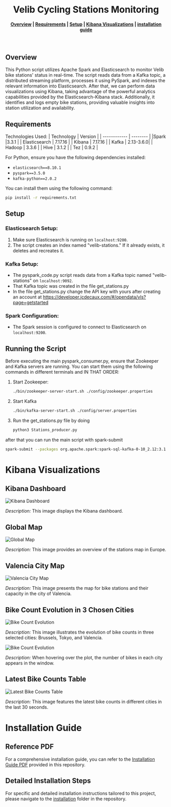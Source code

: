<h1 align="center">
  <br>
  Velib Cycling Stations Monitoring
</h1>

<div align="center">
  <h4>
    <a href="#overview">Overview</a> |
    <a href="#requirements">Requirements</a> |
    <a href="#setup">Setup</a> |
    <a href="#kibana-visualizations">Kibana Visualizations</a> |
    <a href="#installation-guide">installation guide</a>
  </h4>
</div>

<br>


## Overview

This Python script utilizes Apache Spark and Elasticsearch to monitor Velib bike stations' status in real-time. The script reads data from a Kafka topic, a distributed streaming platform, processes it using PySpark, and indexes the relevant information into Elasticsearch. After that, we can perform data visualizations using Kibana, taking advantage of the powerful analytics capabilities provided by the Elasticsearch-Kibana stack. Additionally, it identifies and logs empty bike stations, providing valuable insights into station utilization and availability.


## Requirements

Technologies Used:
| Technology  | Version  |
| ------------ | -------- |
|Spark         |3.3.1      |
| Elasticsearch | 7.17.16  |
| Kibana        | 7.17.16  |
| Kafka         | 2.13-3.6.0|
| Hadoop        | 3.3.6    |
| Hive          | 3.1.2    |
| Tez           | 0.9.2    |


For Python, ensure you have the following dependencies installed:

- `elasticsearch==8.10.1`
- `pyspark==3.5.0`
- `kafka-python==2.0.2`

You can install them using the following command:

```bash
pip install -r requirements.txt
```

## Setup

### Elasticsearch Setup:

1. Make sure Elasticsearch is running on `localhost:9200`.
2. The script creates an index named "velib-stations." If it already exists, it deletes and recreates it.

### Kafka Setup:

- The pyspark_code.py script reads data from a Kafka topic named "velib-stations" on `localhost:9092`.
- That Kafka topic was created in the file get_stations.py
- In the file get_stations.py change the API key with yours after creating an account at https://developer.jcdecaux.com/#/opendata/vls?page=getstarted

### Spark Configuration:

- The Spark session is configured to connect to Elasticsearch on `localhost:9200`.

## Running the Script

Before executing the main pyspark_consumer.py, ensure that Zookeeper and Kafka servers are running. You can start them using the following commands in different terminals and IN THAT ORDER:

1. Start Zookeeper:

   ```bash
   ./bin/zookeeper-server-start.sh ./config/zookeeper.properties
2. Start Kafka
    ```bash
   ./bin/kafka-server-start.sh ./config/server.properties
3. Run the get_stations.py file by doing
    ```bash
   python3 Stations_producer.py

after that you can run the main script with spark-submit
```bash
spark-submit --packages org.apache.spark:spark-sql-kafka-0-10_2.12:3.1.2 pyspark_consumer.py
```
# Kibana Visualizations 

## Kibana Dashboard

![Kibana Dashboard](images/dashboard.png)

*Description:* This image displays the Kibana dashboard.

## Global Map

![Global Map](images/global_map.png)

*Description:* This image provides an overview of the stations map in Europe.

## Valencia City Map

![Valencia City Map](images/valencia_stations.png)

*Description:* This image presents the map for bike stations and their capacity in the city of Valencia.

## Bike Count Evolution in 3 Chosen Cities

![Bike Count Evolution](images/bike_evolution_3_cities.png)

*Description:* This image illustrates the evolution of bike counts in three selected cities: Brussels, Tokyo, and Valencia.

![Bike Count Evolution](images/3_diff_cities.png)

*Description:* When hovering over the plot, the number of bikes in each city appears in the window.

## Latest Bike Counts Table

![Latest Bike Counts Table](images/last_number_of_bikes.png)

*Description:* This image features the latest bike counts in different cities in the last 30 seconds.


# Installation Guide

## Reference PDF

For a comprehensive installation guide, you can refer to the [Installation Guide PDF](INSTALLATIONS_GUIDE.pdf) provided in this repository.

## Detailed Installation Steps

For specific and detailed installation instructions tailored to this project, please navigate to the [installation](installation/) folder in the repository.
